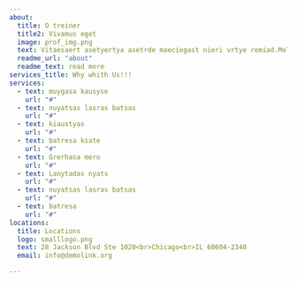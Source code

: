 ```yaml
---
about:
  title: O treiner
  title2: Vivamus eget
  image: prof_img.png
  text: Vitaesaert asetyertya asetrde maeciegast nieri vrtye remiad.Molirnatur aut oditaut. onsq ntmagni dolores eo qui ratione. Nasgaesaert asetyertya asetrde maeciegast nieriti vrtye remiades.Molirnatur aut oditaut.
  readme_url: "about"
  readme_text: read more
services_title: Why whith Us!!!
services:
  - text: muygasa kausyse
    url: "#"
  - text: nuyatsas lasras batsas
    url: "#"  
  - text: kiaustyas
    url: "#"
  - text: batresa ksate
    url: "#"
  - text: Grerhasa mero
    url: "#"
  - text: Lanytadas nyats
    url: "#"
  - text: nuyatsas lasras batsas
    url: "#"
  - text: batresa
    url: "#"  
locations:
  title: Locations
  logo: smalllogo.png
  text: 28 Jackson Blvd Ste 1020<br>Chicago<br>IL 60604-2340
  email: info@demolink.org

---
```

